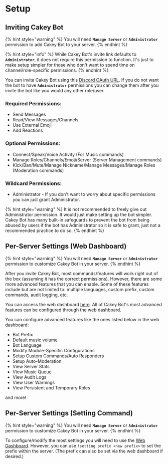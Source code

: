# Setup

## Inviting Cakey Bot

{% hint style="warning" %}
You will need **`Manage Server`** or **`Administrator`** permission to add Cakey Bot to your server.
{% endhint %}

{% hint style="info" %}
While Cakey Bot's invite link defaults to **`Administrator`**, it does not require this permission to function. It's just to make setup simpler for those who don't want to spend time on channel/role-specific permissions.
{% endhint %}

You can invite Cakey Bot using this [Discord OAuth URL](https://cakeybot.app/invite). If you do not want the bot to have **`Administrator`** permissions you can change them after you invite the bot like you would any other role/user.

### Required Permissions:

* Send Messages
* Read/View Messages/Channels
* Use External Emoji
* Add Reactions

### Optional Permissions:

* Connect/Speak/Voice Activity \(For Music commands\)
* Manage Roles/Channels/Emoji/Server \(Server Management commands\)
* Kick/Ban/Mute/Manage Nickname/Manage Messages/Manage Roles \(Moderation commands\)

### Wildcard Permissions:

* Administrator - If you don't want to worry about specific permissions you can just grant Administrator.

{% hint style="warning" %}
It is not recommended to freely give out Administrator permission. It would just make setting up the bot simpler. Cakey Bot has many built-in safeguards to prevent the bot from being abused by users if the bot has Administrator so it is safe to grant, just not a recommended practice to do so.
{% endhint %}

## Per-Server Settings \(Web Dashboard\)

{% hint style="warning" %}
You will need **`Manage Server`** or **`Administrator`** permission to customize Cakey Bot in your server.
{% endhint %}

After you invite Cakey Bot, most commands/features will work right out of the box \(assuming it has the correct permissions\). However, there are some more advanced features that you can enable. Some of these features include but are not limited to: multiple languages, custom prefix, custom commands, audit logging, etc.

You can access the web dashboard [here](https://cakeybot.app/dashboard/public). All of Cakey Bot's most advanced features can be configured through the web dashboard.

You can configure advanced features like the ones listed below in the web dashboard:

* Bot Prefix
* Default music volume
* Bot Language
* Modify Module-Specific Configurations
* Setup Custom Commands/Auto Responders
* Setup Auto-Moderation
* View Server Stats
* View Music Queue
* View Audit Logs
* View User Warnings
* View Persistent and Temporary Roles

and more!

## Per-Server Settings \(Setting Command\)

{% hint style="warning" %}
You will need **`Manage Server`** or **`Administrator`** permission to customize Cakey Bot in your server.
{% endhint %}

To configure/modify the most settings you will need to use the [Web Dashboard](https://cakeybot.app/dashboard/public/). However, you can use `!setting prefix <new prefix>` to set the prefix within the server. \(The prefix can also be set via the web dashboard if desired.\)

